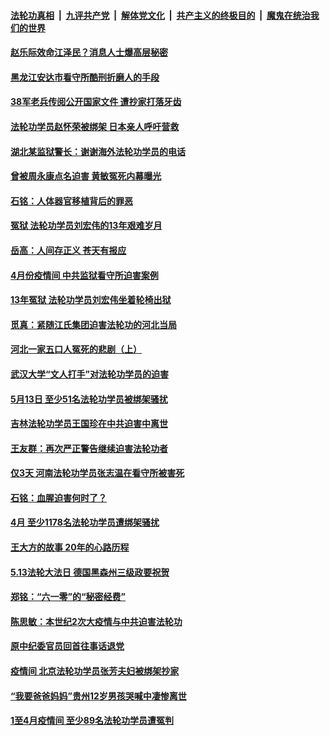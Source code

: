 

####  [法轮功真相](../../../../basic/blob/master/README.md?t=06020031) &nbsp;|&nbsp; [九评共产党](../../../../9ping.md/blob/master/README.md?t=06020031) &nbsp;|&nbsp; [解体党文化](../../../../jtdwh.md/blob/master/README.md?t=06020031)  &nbsp;|&nbsp; [共产主义的终极目的](../../../../gczydzjmd.md/blob/master/README.md?t=06020031) &nbsp;|&nbsp; [魔鬼在统治我们的世界](../../../../mgztzwmdsj.md/blob/master/README.md?t=06020031) 

#### [赵乐际效命江泽民？消息人士爆高层秘密](../pages/prog424/a102860587.md?t=06020031) 

#### [黑龙江安达市看守所酷刑折磨人的手段](../pages/prog424/a102860177.md?t=06020031) 

#### [38军老兵传阅公开国家文件 遭抄家打落牙齿](../pages/prog424/a102859281.md?t=06020031) 

#### [法轮功学员赵怀荣被绑架 日本亲人呼吁营救](../pages/prog424/a102859077.md?t=06020031) 

#### [湖北某监狱警长：谢谢海外法轮功学员的电话](../pages/prog424/a102857877.md?t=06020031) 

#### [曾被周永康点名迫害 黄敏冤死内幕曝光](../pages/prog424/a102857867.md?t=06020031) 

#### [石铭：人体器官移植背后的罪恶](../pages/prog424/a102857460.md?t=06020031) 

#### [冤狱 法轮功学员刘宏伟的13年艰难岁月](../pages/prog424/a102857566.md?t=06020031) 

#### [岳高：人间存正义 苍天有报应](../pages/prog424/a102857101.md?t=06020031) 

#### [4月份疫情间 中共监狱看守所迫害案例](../pages/prog424/a102856244.md?t=06020031) 

#### [13年冤狱 法轮功学员刘宏伟坐着轮椅出狱](../pages/prog424/a102855956.md?t=06020031) 

#### [觅真：紧随江氏集团迫害法轮功的河北当局](../pages/prog424/a102855305.md?t=06020031) 

#### [河北一家五口人冤死的悲剧（上）](../pages/prog424/a102855278.md?t=06020031) 

#### [武汉大学“文人打手”对法轮功学员的迫害](../pages/prog424/a102855274.md?t=06020031) 

#### [5月13日 至少51名法轮功学员被绑架骚扰](../pages/prog424/a102853249.md?t=06020031) 

#### [吉林法轮功学员王国珍在中共迫害中离世](../pages/prog424/a102853245.md?t=06020031) 

#### [王友群：再次严正警告继续迫害法轮功者](../pages/prog424/a102852501.md?t=06020031) 

#### [仅3天 河南法轮功学员张志温在看守所被害死](../pages/prog424/a102852263.md?t=06020031) 

#### [石铭：血腥迫害何时了？](../pages/prog424/a102851697.md?t=06020031) 

#### [4月 至少1178名法轮功学员遭绑架骚扰](../pages/prog424/a102851392.md?t=06020031) 

#### [王大方的故事 20年的心路历程](../pages/prog424/a102848534.md?t=06020031) 

#### [5.13法轮大法日 德国黑森州三级政要祝贺](../pages/prog424/a102845989.md?t=06020031) 

#### [郑铭：“六一零”的“秘密经费”](../pages/prog424/a102845339.md?t=06020031) 

#### [陈思敏：本世纪2次大疫情与中共迫害法轮功](../pages/prog424/a102844055.md?t=06020031) 

#### [原中纪委官员回首往事话退党](../pages/prog424/a102842645.md?t=06020031) 

#### [疫情间 北京法轮功学员张芳夫妇被绑架抄家](../pages/prog424/a102842352.md?t=06020031) 

#### [“我要爸爸妈妈”贵州12岁男孩哭喊中凄惨离世](../pages/prog424/a102839231.md?t=06020031) 

#### [1至4月疫情间 至少89名法轮功学员遭冤判](../pages/prog424/a102841522.md?t=06020031) 

